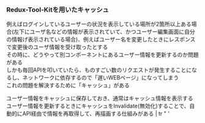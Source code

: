 ### Redux-Tool-Kitを用いたキャッシュ
<!-- {ISSUEタイトル}.md になります -->
<!-- ISSUEラベル名に対応するディレクトリに格納されます -->
<!-- ISSUEタイトルに`###`を足して、descriptionの1行目に自動追記します -->
例えばログインしているユーザーの状況を表示している場所が2箇所以上ある場合(左下にユーザ名などの情報が表示されていて、かつユーザー編集画面に自分の情報げ表示されている場合)、例えばユーザー名を変更したときにレスポンスで変更後のユーザ情報を受け取ったとする  
その時に、どうやって別コンポーネントにあるユーザー情報を更新するのか問題がある  
しかも毎回APIを叩いていたら、ものすごい数のリクエストが発生することになるし、ネットワークに依存するので「遅いWEBページ」になってしまう  
これの問題を解決するために「キャッシュ」がある  
  
ユーザー情報をキャッシュに保存しておき、通常はキャッシュ情報を表示する  
ユーザー情報を更新するときにキャッシュをInvalidate(無効化)することで、自動的にAPI経由で情報を再取得して、再描画する仕組みがある   | tr " ' 
